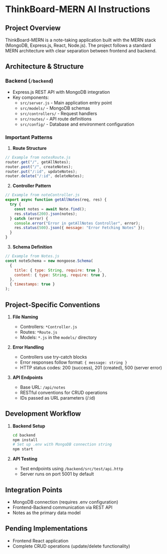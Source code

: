 # ThinkBoard-MERN AI Instructions

## Project Overview

ThinkBoard-MERN is a note-taking application built with the MERN stack (MongoDB, Express.js, React, Node.js). The project follows a standard MERN architecture with clear separation between frontend and backend.

## Architecture & Structure

### Backend (`/backend`)

- Express.js REST API with MongoDB integration
- Key components:
  - `src/server.js` - Main application entry point
  - `src/models/` - MongoDB schemas
  - `src/controllers/` - Request handlers
  - `src/routes/` - API route definitions
  - `src/config/` - Database and environment configuration

### Important Patterns

1. **Route Structure**

```javascript
// Example from notesRoute.js
router.get("/", getAllNotes);
router.post("/", createNotes);
router.put("/:id", updateNotes);
router.delete("/:id", deleteNotes);
```

2. **Controller Pattern**

```javascript
// Example from noteController.js
export async function getAllNotes(req, res) {
  try {
    const notes = await Note.find();
    res.status(200).json(notes);
  } catch (error) {
    console.error("Error in getAllNotes Controller", error);
    res.status(500).json({ message: "Error Fetching Notes" });
  }
}
```

3. **Schema Definition**

```javascript
// Example from Notes.js
const noteSchema = new mongoose.Schema(
  {
    title: { type: String, require: true },
    content: { type: String, require: true },
  },
  { timestamps: true }
);
```

## Project-Specific Conventions

1. **File Naming**

   - Controllers: `*Controller.js`
   - Routes: `*Route.js`
   - Models: `*.js` in the `models/` directory

2. **Error Handling**

   - Controllers use try-catch blocks
   - Error responses follow format: `{ message: string }`
   - HTTP status codes: 200 (success), 201 (created), 500 (server error)

3. **API Endpoints**
   - Base URL: `/api/notes`
   - RESTful conventions for CRUD operations
   - IDs passed as URL parameters (/:id)

## Development Workflow

1. **Backend Setup**

   ```bash
   cd backend
   npm install
   # Set up .env with MongoDB connection string
   npm start
   ```

2. **API Testing**
   - Test endpoints using `/backend/src/test/api.http`
   - Server runs on port 5001 by default

## Integration Points

- MongoDB connection (requires .env configuration)
- Frontend-Backend communication via REST API
- Notes as the primary data model

## Pending Implementations

- Frontend React application
- Complete CRUD operations (update/delete functionality)
